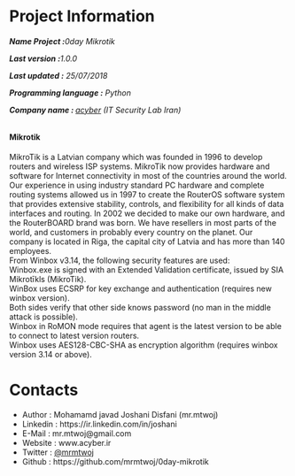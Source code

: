 # Project Information
<p><b><h6>Name Project :</b>0day Mikrotik</p>
<p><b>Last version  :</b>1.0.0</p>
<p><b>Last updated :</b> 25/07/2018</p>
<p><b>Programming language :</b> Python</p>
<p><b>Company name : </b><a target="_black" href="http://acyber.ir">acyber</a> (IT Security Lab Iran)</p></h6>
<h4>Mikrotik</h4>
<p>
MikroTik is a Latvian company which was founded in 1996 to develop routers and wireless ISP systems. MikroTik now provides hardware and software for Internet connectivity in most of the countries around the world. Our experience in using industry standard PC hardware and complete routing systems allowed us in 1997 to create the RouterOS software system that provides extensive stability, controls, and flexibility for all kinds of data interfaces and routing. In 2002 we decided to make our own hardware, and the RouterBOARD brand was born. We have resellers in most parts of the world, and customers in probably every country on the planet. Our company is located in Riga, the capital city of Latvia and has more than 140 employees.
<br>
From Winbox v3.14, the following security features are used:<br>
Winbox.exe is signed with an Extended Validation certificate, issued by SIA Mikrotīkls (MikroTik).<br>
WinBox uses ECSRP for key exchange and authentication (requires new winbox version).<br>
Both sides verify that other side knows password (no man in the middle attack is possible).<br>
Winbox in RoMON mode requires that agent is the latest version to be able to connect to latest version routers.<br>
Winbox uses AES128-CBC-SHA as encryption algorithm (requires winbox version 3.14 or above).<br>
</p>


# Contacts
<ul>
<li>   Author      :   Mohamamd javad Joshani Disfani (mr.mtwoj)
<li>   Linkedin    :   https://ir.linkedin.com/in/joshani
<li>   E-Mail      :   mr.mtwoj@gmail.com
<li>   Website     :   www.acyber.ir
<li>   Twitter     :   <a href="https://twitter.com/MrMtwoj">@mrmtwoj</a>
<li>   Github      :   https://github.com/mrmtwoj/0day-mikrotik
</ul>
